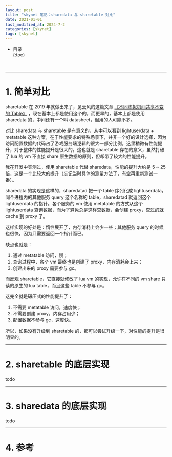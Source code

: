 ```yaml
---
layout: post
title: "skynet 笔记：sharedata 与 sharetable 对比"
date: 2021-01-01
last_modified_at: 2024-7-2
categories: [skynet]
tags: [skynet]
---
```


* 目录  
{:toc}
<br/>

---

# 1. 简单对比

sharetable 在 2019 年就做出来了，见云风的这篇文章 [《不同虚拟机间共享不变的 Table》](https://blog.codingnow.com/2019/04/share_table.html) ，现在基本上都是使用这个的，而更早的，基本上都是使用 sharedata 的，中间还有一个叫 datasheet，但用的人可能不多。  

对比 sharedata 与 sharetable 是有意义的，从中可以看到 lightuserdata + metatable 这种方案，在于性能要求的特殊场景下，并非一个好的设计选择，因为访问配置数据的代码占了游戏服务端逻辑的很大一部分比例，这里稍微有性能提升，对于整体的性能提升是很大的。这也就是 sharetable 存在的意义，虽然打破了 lua 的 vm 不直接 share 原生数据的原则，但却带了较大的性能提升。   

我在开发中实测过，使用 sharetable 代替 sharedata，性能的提升大约是 5 ~ 25 倍，这是一个比较大的提升（忘记当时具体的测量方法了，有空再重新测试一番）。   

sharedata 的实现是这样的，sharedatad 把一个 table 序列化成 lightuserdata，同个进程内的其他服务 query 这个名称的 table，sharedatad 就返回这个 lightuserdata 的指针。各个服务的 vm 使用 metatable 的方式从这个 lightuserdata 查询数据，而为了避免总是这样查数据，会创建 proxy，查过的就 cache 到 proxy 了。    

这样实现的好处是：惰性展开了，内存消耗上会少一些；其他服务 query 的时候也很快，因为只需要返回一个指针而已。  

缺点也就是：
1. 通过 metatable 访问，慢；  
2. 查询过程中，各个 vm 最终也是创建了 proxy，内存消耗会上来；    
3. 创建出来的 proxy 需要参与 gc。     

而反观 sharetable，它直接就修改了 lua vm 的实现，允许在不同的 vm share 只读的原生的 lua table，而且这些 table 不参与 gc。   

这完全就是碾压式的性能提升了：  
1. 不需要 metatable 访问，速度快；   
2. 不需要创建 proxy，内存占用少；   
3. 配置数据不参与 gc，速度快。      

所以，如果没有升级到 sharetable 的，都可以尝试升级一下，对性能的提升是很明显的。  

---

# 2. sharetable 的底层实现 

todo

---

# 3. sharedata 的底层实现

todo

---

# 4. 参考

